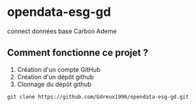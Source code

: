 # opendata-esg-gd

connect données base Carbon Ademe

## Comment fonctionne ce projet ? 

1. Création d'un compte GitHub
2. Création d'un dépôt github
3. Clonnage du dépôt github

```  
git clone https://github.com/Gdreux1996/opendata-esg-gd.git

```